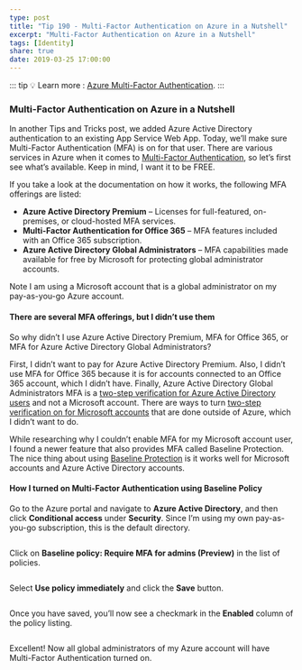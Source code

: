 ```yaml
---
type: post
title: "Tip 190 - Multi-Factor Authentication on Azure in a Nutshell"
excerpt: "Multi-Factor Authentication on Azure in a Nutshell"
tags: [Identity]
share: true
date: 2019-03-25 17:00:00
---
```


::: tip
:bulb: Learn more : [Azure Multi-Factor Authentication](https://docs.microsoft.com/azure/active-directory/authentication/concept-mfa-howitworks/?WT.mc_id=azure-azuredevtips-azureappsdev).
:::

### Multi-Factor Authentication on Azure in a Nutshell

In another Tips and Tricks post, we added Azure Active Directory authentication to an existing App Service Web App. Today, we’ll make sure Multi-Factor Authentication (MFA) is on for that user. There are various services in Azure when it comes to [Multi-Factor Authentication](https://azure.microsoft.com/services/multi-factor-authentication?WT.mc_id=azure-azuredevtips-azureappsdev), so let’s first see what’s available. Keep in mind, I want it to be FREE.

If you take a look at the documentation on how it works, the following MFA offerings are listed:
* **Azure Active Directory Premium** – Licenses for full-featured, on-premises, or cloud-hosted MFA services.
* **Multi-Factor Authentication for Office 365** – MFA features included with an Office 365 subscription.
* **Azure Active Directory Global Administrators** – MFA capabilities made available for free by Microsoft for protecting global administrator accounts.

Note I am using a Microsoft account that is a global administrator on my
pay-as-you-go Azure account.

#### There are several MFA offerings, but I didn’t use them

So why didn’t I use Azure Active Directory Premium, MFA for Office 365, or MFA for Azure Active Directory Global Administrators?

First, I didn’t want to pay for Azure Active Directory Premium. Also, I didn’t use MFA for Office 365 because it is for accounts connected to an Office 365 account, which I didn’t have. Finally, Azure Active Directory Global Administrators MFA is a [two-step verification for Azure Active Directory users](https://docs.microsoft.com/azure/active-directory/authentication/howto-mfa-userstates?WT.mc_id=docs-azuredevtips-azureappsdev) and not a Microsoft account. There are ways to turn [two-step verification on for Microsoft accounts](https://support.microsoft.com/help/12408/microsoft-account-about-two-step-verification?WT.mc_id=support-azuredevtips-azureappsdev) that are done outside of Azure, which I didn’t want to do.

While researching why I couldn’t enable MFA for my Microsoft account user, I found a newer feature that also provides MFA called Baseline Protection. The nice thing about using [Baseline Protection](https://docs.microsoft.com/azure/active-directory/conditional-access/baseline-protection?WT.mc_id=docs-azuredevtips-azureappsdev) is it works well for Microsoft accounts and Azure Active Directory accounts.

#### How I turned on Multi-Factor Authentication using Baseline Policy
Go to the Azure portal and navigate to **Azure Active Directory**, and then click **Conditional access** under **Security**.  Since I’m using my own pay-as-you-go subscription, this is the default directory.

<img :src="$withBase('/files/mfa1.png')">

Click on **Baseline policy: Require MFA for admins (Preview)** in the list of policies.

<img :src="$withBase('/files/mfa2.png')">

Select **Use policy immediately** and click the **Save** button.

<img :src="$withBase('/files/mfa3.png')">

Once you have saved, you’ll now see a checkmark in the **Enabled** column of the policy listing.

<img :src="$withBase('/files/mfa4.png')">

Excellent! Now all global administrators of my Azure account will have Multi-Factor Authentication turned on.

<img :src="$withBase('/files/mfa5-small.gif')">

<img :src="$withBase('/files/mfa6-small.gif')">